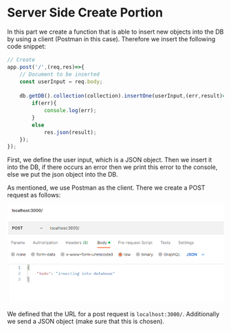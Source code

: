# Server Side Create Portion #
In this part we create a function that is able to insert new objects into the DB by using a client (Postman in this case).
Therefore we insert the following code snippet:

```js
// Create
app.post('/',(req,res)=>{
    // Document to be inserted
    const userInput = req.body;
        
    db.getDB().collection(collection).insertOne(userInput,(err,result)=>{
        if(err){
            console.log(err);
        }
        else
            res.json(result);
    });   
});
```
First, we define the user input, which is a JSON object. Then we insert it into the DB, if there occurs an error then we print this error to the console, 
else we put the json object into the DB.

As mentioned, we use Postman as the client. There we create a POST request as follows:


![Post Request](Images/post_request.png)

We defined that the URL for a post request is `localhost:3000/`. Additionally we send a JSON object (make sure that this is chosen).